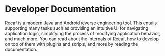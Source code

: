 # Developer Documentation

Recaf is a modern Java and Android reverse engineering tool. This entails supporting many tasks such as providing an intuitive UI for navigating application logic, simplifying the process of modifying application behavior, and much more. You can read about the internals of Recaf, how to develop on top of them with plugins and scripts, and more by reading the documentation.
